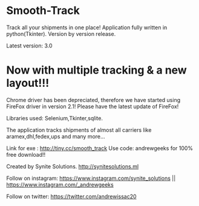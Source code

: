 # Smooth-Track
Track all your shipments in one place! Application fully written in python(Tkinter).
Version by version release.

Latest version: 3.0
# Now with multiple tracking & a new layout!!!
Chrome driver has been depreciated, therefore we have started using FireFox driver in version 2.1!
Please have the latest update of FireFox!

Libraries used: Selenium,Tkinter,sqlite.

The application tracks shipments of almost all carriers like aramex,dhl,fedex,ups and many more...

Link for exe : <http://tiny.cc/smooth_track>
Use code: andrewgeeks 
for 100% free download!!

Created by Synite Solutions. <http://synitesolutions.ml>

Follow on instagram: <https://www.instagram.com/synite_solutions> || <https://www.instagram.com/_andrewgeeks>

Follow on twitter: <https://twitter.com/andrewissac20>
